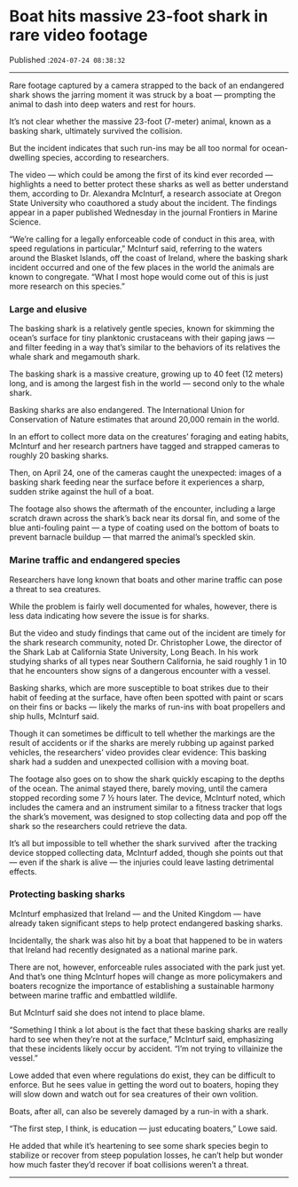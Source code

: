 # Boat hits massive 23-foot shark in rare video footage

Published :`2024-07-24 08:38:32`

---

Rare footage captured by a camera strapped to the back of an endangered shark shows the jarring moment it was struck by a boat — prompting the animal to dash into deep waters and rest for hours.

It’s not clear whether the massive 23-foot (7-meter) animal, known as a basking shark, ultimately survived the collision.

But the incident indicates that such run-ins may be all too normal for ocean-dwelling species, according to researchers.

The video — which could be among the first of its kind ever recorded — highlights a need to better protect these sharks as well as better understand them, according to Dr. Alexandra McInturf, a research associate at Oregon State University who coauthored a study about the incident. The findings appear in a paper published Wednesday in the journal Frontiers in Marine Science.

“We’re calling for a legally enforceable code of conduct in this area, with speed regulations in particular,” McInturf said, referring to the waters around the Blasket Islands, off the coast of Ireland, where the basking shark incident occurred and one of the few places in the world the animals are known to congregate. “What I most hope would come out of this is just more research on this species.”

### Large and elusive

The basking shark is a relatively gentle species, known for skimming the ocean’s surface for tiny planktonic crustaceans with their gaping jaws — and filter feeding in a way that’s similar to the behaviors of its relatives the whale shark and megamouth shark.

The basking shark is a massive creature, growing up to 40 feet (12 meters) long, and is among the largest fish in the world — second only to the whale shark.

Basking sharks are also endangered. The International Union for Conservation of Nature estimates that around 20,000 remain in the world.

In an effort to collect more data on the creatures’ foraging and eating habits, McInturf and her research partners have tagged and strapped cameras to roughly 20 basking sharks.

Then, on April 24, one of the cameras caught the unexpected: images of a basking shark feeding near the surface before it experiences a sharp, sudden strike against the hull of a boat.

The footage also shows the aftermath of the encounter, including a large scratch drawn across the shark’s back near its dorsal fin, and some of the blue anti-fouling paint — a type of coating used on the bottom of boats to prevent barnacle buildup — that marred the animal’s speckled skin.

### Marine traffic and endangered species

Researchers have long known that boats and other marine traffic can pose a threat to sea creatures.

While the problem is fairly well documented for whales, however, there is less data indicating how severe the issue is for sharks.

But the video and study findings that came out of the incident are timely for the shark research community, noted Dr. Christopher Lowe, the director of the Shark Lab at California State University, Long Beach. In his work studying sharks of all types near Southern California, he said roughly 1 in 10 that he encounters show signs of a dangerous encounter with a vessel.

Basking sharks, which are more susceptible to boat strikes due to their habit of feeding at the surface, have often been spotted with paint or scars on their fins or backs — likely the marks of run-ins with boat propellers and ship hulls, McInturf said.

Though it can sometimes be difficult to tell whether the markings are the result of accidents or if the sharks are merely rubbing up against parked vehicles, the researchers’ video provides clear evidence: This basking shark had a sudden and unexpected collision with a moving boat.

The footage also goes on to show the shark quickly escaping to the depths of the ocean. The animal stayed there, barely moving, until the camera stopped recording some 7 ½ hours later. The device, McInturf noted, which includes the camera and an instrument similar to a fitness tracker that logs the shark’s movement, was designed to stop collecting data and pop off the shark so the researchers could retrieve the data.

It’s all but impossible to tell whether the shark survived  after the tracking device stopped collecting data, McInturf added, though she points out that — even if the shark is alive — the injuries could leave lasting detrimental effects.

### Protecting basking sharks

McInturf emphasized that Ireland — and the United Kingdom — have already taken significant steps to help protect endangered basking sharks.

Incidentally, the shark was also hit by a boat that happened to be in waters that Ireland had recently designated as a national marine park.

There are not, however, enforceable rules associated with the park just yet. And that’s one thing McInturf hopes will change as more policymakers and boaters recognize the importance of establishing a sustainable harmony between marine traffic and embattled wildlife.

But McInturf said she does not intend to place blame.

“Something I think a lot about is the fact that these basking sharks are really hard to see when they’re not at the surface,” McInturf said, emphasizing that these incidents likely occur by accident. “I’m not trying to villainize the vessel.”

Lowe added that even where regulations do exist, they can be difficult to enforce. But he sees value in getting the word out to boaters, hoping they will slow down and watch out for sea creatures of their own volition.

Boats, after all, can also be severely damaged by a run-in with a shark.

“The first step, I think, is education — just educating boaters,” Lowe said.

He added that while it’s heartening to see some shark species begin to stabilize or recover from steep population losses, he can’t help but wonder how much faster they’d recover if boat collisions weren’t a threat.

---

